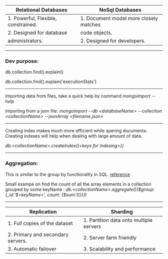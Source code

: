| Relational Databases                | NoSql Databases                        |
| ----------------------------------- | -------------------------------------- |
| 1. Powerful, Flexible, constrained. | 1. Document model more closely matches |
| 2. Designed for database            | code objects.                          |
| administrators.                     | 2. Designed for developers.            |

---

### Dev purpose:

db.collection.find().explain()

db.collection.find().explain('executionStats')

---

importing data from files, take a quick help by command _mongoimport --help_

importing from a json file:
_mongoimport --db \<databaseName\> --collection \<collectionName\> --jsonArray \<filename.json\>_

---

Creating index makes much more efficient while quering documents: Creating indexes will help when dealing with large amount of data.

_db.\<collectionName\>.createIndex({\<keys for indexing\>})_

---

### Aggregation:

This is similar to the group by functionality in SQL. [reference](https://docs.mongodb.com/manual/reference/method/db.collection.aggregate/)

Small exampe on find the count of all the array elements in a collection grouped by some keyName : _db.\<collectionName\>.aggregate([{$group: {\_id:'$\<keyName\>', count: {$sum:1}}}])_

---

| Replication                       | Sharding                                |
| --------------------------------- | --------------------------------------- |
| 1. Full copies of the dataset     | 1. Partition data onto multiple servers |
| 2. Primary and secondary servers. | 2. Server farm friendly                 |
| 3. Automatic failover             | 3. Scalability and performance          |
